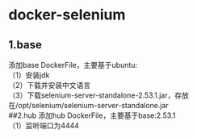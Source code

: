 # docker-selenium

## 1.base
添加base DockerFile，主要基于ubuntu:<br>
（1）安装jdk<br>
（2）下载并安装中文语言<br>
（3）下载selenium-server-standalone-2.53.1.jar，存放在/opt/selenium/selenium-server-standalone.jar<br>
##2.hub
添加hub DockerFile，主要基于base:2.53.1<br>
（1）监听端口为4444